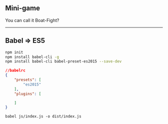 ## Mini-game

You can call it Boat-Fight?

---

## Babel => ES5


```Bash
npm init
npm install babel-cli -g
npm install babel-cli babel-preset-es2015 --save-dev
```

```JSON
//babelrc
{
    "presets": [
        "es2015"
    ],
    "plugins": [

    ]
}
```

```
babel js/index.js -o dist/index.js
```